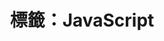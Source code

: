 ---
layout: filter
type: tags
title: 標籤：JavaScript
filter: JavaScript
permalink: /blog/tag/JavaScript
---
